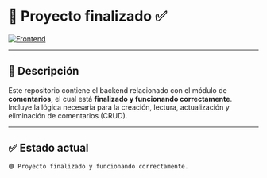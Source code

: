 # 💬 Proyecto finalizado ✅


[![Frontend](https://img.shields.io/badge/Frontend-Repositorio-orange?style=for-the-badge&logo=github)](https://github.com/hmonroy-2020131/5-Blog-de-aprendizaje-frontend)


---

## 📝 Descripción

Este repositorio contiene el backend relacionado con el módulo de **comentarios**, el cual está **finalizado y funcionando correctamente**.  
Incluye la lógica necesaria para la creación, lectura, actualización y eliminación de comentarios (CRUD).

---

## ✅ Estado actual

```bash
🟢 Proyecto finalizado y funcionando correctamente.
